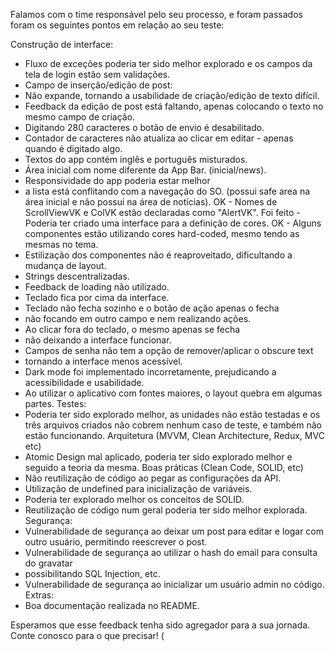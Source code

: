 Falamos com o time responsável pelo seu processo, e foram passados foram os seguintes pontos em relação ao seu teste:

Construção de interface:

-   Fluxo de exceções poderia ter sido melhor explorado e os campos da tela de login estão sem validações.
-   Campo de inserção/edição de post:
-   Não expande, tornando a usabilidade de criação/edição de texto difícil.
-   Feedback da edição de post está faltando, apenas colocando o texto no mesmo campo de criação.
-   Digitando 280 caracteres o botão de envio é desabilitado.
-   Contador de caracteres não atualiza ao clicar em editar - apenas quando é digitado algo.
-   Textos do app contém inglês e português misturados.
-   Área inicial com nome diferente da App Bar. (inicial/news).
-   Responsividade do app poderia estar melhor
-   a lista está conflitando com a navegação do SO. (possui safe area na área inicial e não possui na área de notícias).
    OK - Nomes de ScrollViewVK e ColVK estão declaradas como "AlertVK".
    Foi feito - Poderia ter criado uma interface para a definição de cores.
    OK - Alguns componentes estão utilizando cores hard-coded, mesmo tendo as mesmas no tema.
-   Estilização dos componentes não é reaproveitado, dificultando a mudança de layout.
-   Strings descentralizadas.
-   Feedback de loading não utilizado.
-   Teclado fica por cima da interface.
-   Teclado não fecha sozinho e o botão de ação apenas o fecha
-   não focando em outro campo e nem realizando ações.
-   Ao clicar fora do teclado, o mesmo apenas se fecha
-   não deixando a interface funcionar.
-   Campos de senha não tem a opção de remover/aplicar o obscure text
-   tornando a interface menos acessível.
-   Dark mode foi implementado incorretamente, prejudicando a acessibilidade e usabilidade.
-   Ao utilizar o aplicativo com fontes maiores, o layout quebra em algumas partes.
    Testes:
-   Poderia ter sido explorado melhor, as unidades não estão testadas e os três arquivos criados não cobrem nenhum caso de teste, e também não estão funcionando. Arquitetura (MVVM, Clean Architecture, Redux, MVC etc)
-   Atomic Design mal aplicado, poderia ter sido explorado melhor e seguido a teoria da mesma. Boas práticas (Clean Code, SOLID, etc)
-   Não reutilização de código ao pegar as configurações da API.
-   Utilização de undefined para inicialização de variáveis.
-   Poderia ter explorado melhor os conceitos de SOLID.
-   Reutilização de código num geral poderia ter sido melhor explorada.
    Segurança:
-   Vulnerabilidade de segurança ao deixar um post para editar e logar com outro usuário, permitindo reescrever o post.
-   Vulnerabilidade de segurança ao utilizar o hash do email para consulta do gravatar
-   possibilitando SQL Injection, etc.
-   Vulnerabilidade de segurança ao inicializar um usuário admin no código.
    Extras:
-   Boa documentação realizada no README.

Esperamos que esse feedback tenha sido agregador para a sua jornada. Conte conosco para o que precisar! (
